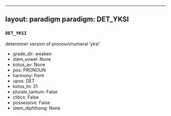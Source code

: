
---
layout: paradigm
paradigm: DET_YKSI
---
### ` DET_YKSI `

determiner version of pronoun/numeral ‘yksi’
* grade_dir: weaken
* stem_vowel: None
* kotus_av: None
* pos: PRONOUN
* harmony: front
* upos: DET
* kotus_tn: 31
* plurale_tantum: False
* clitics: False
* possessive: False
* stem_diphthong: None
